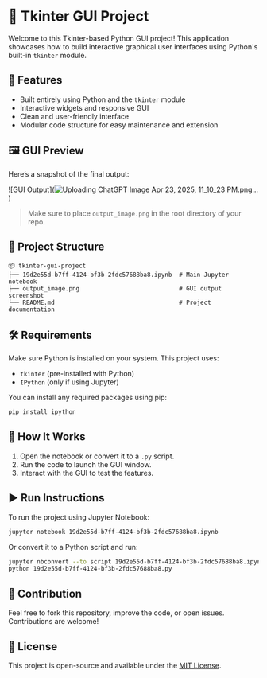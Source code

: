 # 🎨 Tkinter GUI Project

Welcome to this Tkinter-based Python GUI project! This application showcases how to build interactive graphical user interfaces using Python's built-in `tkinter` module.

## 🚀 Features

- Built entirely using Python and the `tkinter` module  
- Interactive widgets and responsive GUI  
- Clean and user-friendly interface  
- Modular code structure for easy maintenance and extension

## 🖼️ GUI Preview

Here’s a snapshot of the final output:

![GUI Output](![Uploading ChatGPT Image Apr 23, 2025, 11_10_23 PM.png…]()
)

> Make sure to place `output_image.png` in the root directory of your repo.

## 📁 Project Structure

```
📦 tkinter-gui-project  
├── 19d2e55d-b7ff-4124-bf3b-2fdc57688ba8.ipynb  # Main Jupyter notebook  
├── output_image.png                            # GUI output screenshot  
└── README.md                                   # Project documentation  
```

## 🛠️ Requirements

Make sure Python is installed on your system. This project uses:

- `tkinter` (pre-installed with Python)
- `IPython` (only if using Jupyter)

You can install any required packages using pip:

```bash
pip install ipython
```

## 🧠 How It Works

1. Open the notebook or convert it to a `.py` script.
2. Run the code to launch the GUI window.
3. Interact with the GUI to test the features.

## ▶️ Run Instructions

To run the project using Jupyter Notebook:

```bash
jupyter notebook 19d2e55d-b7ff-4124-bf3b-2fdc57688ba8.ipynb
```

Or convert it to a Python script and run:

```bash
jupyter nbconvert --to script 19d2e55d-b7ff-4124-bf3b-2fdc57688ba8.ipynb
python 19d2e55d-b7ff-4124-bf3b-2fdc57688ba8.py
```

## 🙌 Contribution

Feel free to fork this repository, improve the code, or open issues. Contributions are welcome!

## 📜 License

This project is open-source and available under the [MIT License](LICENSE).
